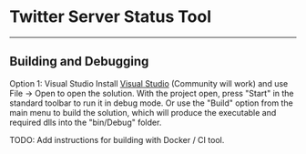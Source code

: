 ﻿# Twitter Server Status Tool
---
## Building and Debugging

Option 1: Visual Studio
Install [Visual Studio](https://visualstudio.microsoft.com/downloads/) (Community will work) and use File -> Open to open the solution.
With the project open, press "Start" in the standard toolbar to run it in debug mode.
Or use the "Build" option from the main menu to build the solution, which will produce the executable and required dlls into the "bin/Debug" folder.

TODO: Add instructions for building with Docker / CI tool.
